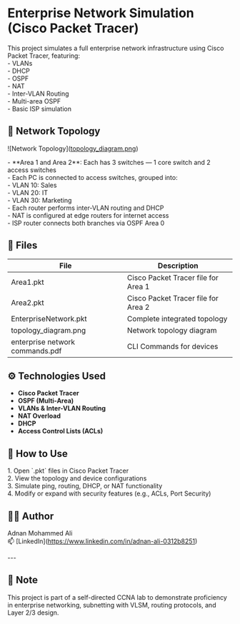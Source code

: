# Enterprise Network Simulation (Cisco Packet Tracer)

This project simulates a full enterprise network infrastructure using Cisco Packet Tracer, featuring:  
\- VLANs  
\- DHCP  
\- OSPF  
\- NAT  
\- Inter-VLAN Routing  
\- Multi-area OSPF  
\- Basic ISP simulation

## 🧱 Network Topology

\!\[Network Topology\]([topology_diagram.png](https://github.com/madnan4/enterprise-network-simulation/blob/main/topology_diagram.png))

\- \*\*Area 1 and Area 2\*\*: Each has 3 switches — 1 core switch and 2 access switches  
\- Each PC is connected to access switches, grouped into:  
  \- VLAN 10: Sales  
  \- VLAN 20: IT  
  \- VLAN 30: Marketing  
\- Each router performs inter-VLAN routing and DHCP  
\- NAT is configured at edge routers for internet access  
\- ISP router connects both branches via OSPF Area 0

## 📁 Files

| File | Description |  
|------|-------------|  
| Area1.pkt | Cisco Packet Tracer file for Area 1 |  
| Area2.pkt | Cisco Packet Tracer file for Area 2 |  
| EnterpriseNetwork.pkt | Complete integrated topology |  
| topology_diagram.png | Network topology diagram |  
| enterprise network commands.pdf|CLI Commands for devices |

## ⚙️ Technologies Used

- **Cisco Packet Tracer**  
- **OSPF (Multi-Area)**  
- **VLANs & Inter-VLAN Routing**  
- **NAT Overload**  
- **DHCP**  
- **Access Control Lists (ACLs)**

## 🚀 How to Use

1\. Open \`.pkt\` files in Cisco Packet Tracer  
2\. View the topology and device configurations  
3\. Simulate ping, routing, DHCP, or NAT functionality  
4\. Modify or expand with security features (e.g., ACLs, Port Security)

## 👨‍💻 Author

Adnan Mohammed Ali    
📫 \[LinkedIn\](https://www.linkedin.com/in/adnan-ali-0312b8251)

\---

## 📌 Note

This project is part of a self-directed CCNA lab to demonstrate proficiency in enterprise networking, subnetting with VLSM, routing protocols, and Layer 2/3 design.

